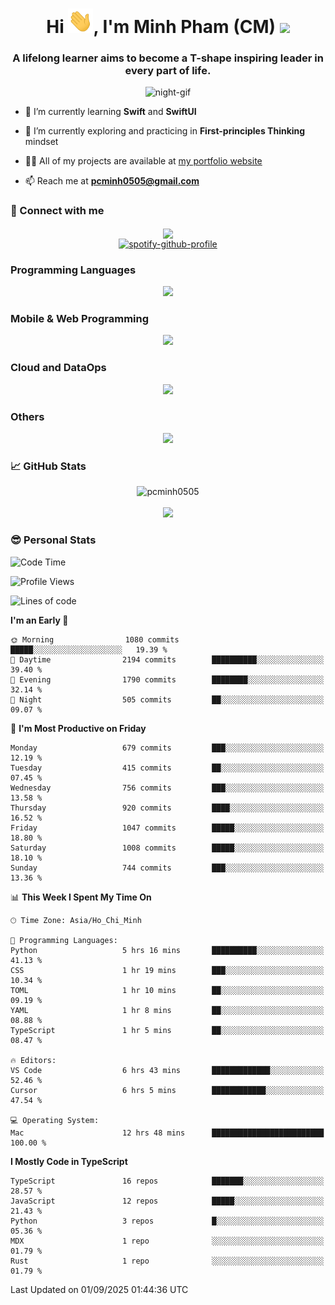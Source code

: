 <h1 align="center">Hi <img src="https://raw.githubusercontent.com/ABSphreak/ABSphreak/master/gifs/Hi.gif" width="40px" />, I'm Minh Pham (CM) <img src="https://media.giphy.com/media/1ynCEtlgMPAeNAqdnu/giphy.gif" width="20px" /> </h1>
<h3 align="center">A lifelong learner aims to become a T-shape inspiring leader in every part of life.</h3>

<p align="center">
  <img src="https://media.giphy.com/media/xUA7bdpLxQhsSQdyog/giphy.gif" alt="night-gif" height="200em"/>
</p>

- 🌱 I’m currently learning **Swift** and **SwiftUI**

- 🔭 I’m currently exploring and practicing in **First-principles Thinking** mindset

- 👨‍💻 All of my projects are available at [my portfolio website](https://pcminh0505.vercel.app/)

- 📫 Reach me at **pcminh0505@gmail.com**


<h3 align="left">🧬 Connect with me</h3>
<p align="center">
<a href="https://linkedin.com/in/pcminh0505" target="blank"><img align="center" src="https://img.shields.io/badge/linkedin-%230077B5.svg?style=for-the-badge&logo=linkedin&logoColor=white" /></a>
<br/>
<a href="https://spotify-github-profile.kittinanx.com/api/view?uid=217d5ndg2rakxarcnspwomj7q&redirect=true">
  <img height="350em" src="https://spotify-github-profile.kittinanx.com/api/view?uid=217d5ndg2rakxarcnspwomj7q&cover_image=true&theme=default&bar_color_cover=true" alt="spotify-github-profile" />
</a>
</p>

<h3 align="left">Programming Languages</h3>
<p align="center">
  <a href="https://skillicons.dev">
    <img src="https://skillicons.dev/icons?i=py,ts,go,rust,java,swift,dart,solidity,cpp" />
  </a>
</p>

<h3 align="left">Mobile & Web Programming</h3>
<p align="center">
  <a href="https://skillicons.dev">
    <img src="https://skillicons.dev/icons?i=react,nextjs,flutter,graphql,fastapi,nodejs,spring,postgres,mongodb" />
  </a>
</p>

<h3 align="left">Cloud and DataOps</h3>
<p align="center">
  <a href="https://skillicons.dev">
     <img src="https://skillicons.dev/icons?i=aws,firebase,gcp,supabase,vercel,docker,kafka,redis,cassandra" />
  </a>
</p>

<h3 align="left">Others</h3>
<p align="center">
  <a href="https://skillicons.dev">
    <img src="https://skillicons.dev/icons?i=apple,anaconda,vscode,figma,postman,notion,obsidian" />
  </a>
</p>

<h3 align="left">📈 GitHub Stats</h3>

<p align="center">
<img height="180em" src="https://github-readme-stats.vercel.app/api?username=pcminh0505&count_private=true&show_icons=true&include_all_commits=true&theme=ayu-mirage&show_icons=true&locale=en" alt="pcminh0505" />
<br/><br/>
<img src="https://github-profile-trophy.vercel.app/?username=pcminh0505&theme=onedark&rank=SECRET,SSS,SS,S,AAA,AA,A&column=3" />
</p>

<h3 align="left">😎 Personal Stats</h3>

<!--START_SECTION:waka-->
![Code Time](http://img.shields.io/badge/Code%20Time-1%2C987%20hrs%2026%20mins-blue)

![Profile Views](http://img.shields.io/badge/Profile%20Views-2-blue)

![Lines of code](https://img.shields.io/badge/From%20Hello%20World%20I%27ve%20Written-32.7%20million%20lines%20of%20code-blue)

**I'm an Early 🐤** 

```text
🌞 Morning                1080 commits        █████░░░░░░░░░░░░░░░░░░░░   19.39 % 
🌆 Daytime                2194 commits        ██████████░░░░░░░░░░░░░░░   39.40 % 
🌃 Evening                1790 commits        ████████░░░░░░░░░░░░░░░░░   32.14 % 
🌙 Night                  505 commits         ██░░░░░░░░░░░░░░░░░░░░░░░   09.07 % 
```
📅 **I'm Most Productive on Friday** 

```text
Monday                   679 commits         ███░░░░░░░░░░░░░░░░░░░░░░   12.19 % 
Tuesday                  415 commits         ██░░░░░░░░░░░░░░░░░░░░░░░   07.45 % 
Wednesday                756 commits         ███░░░░░░░░░░░░░░░░░░░░░░   13.58 % 
Thursday                 920 commits         ████░░░░░░░░░░░░░░░░░░░░░   16.52 % 
Friday                   1047 commits        █████░░░░░░░░░░░░░░░░░░░░   18.80 % 
Saturday                 1008 commits        █████░░░░░░░░░░░░░░░░░░░░   18.10 % 
Sunday                   744 commits         ███░░░░░░░░░░░░░░░░░░░░░░   13.36 % 
```


📊 **This Week I Spent My Time On** 

```text
🕑︎ Time Zone: Asia/Ho_Chi_Minh

💬 Programming Languages: 
Python                   5 hrs 16 mins       ██████████░░░░░░░░░░░░░░░   41.13 % 
CSS                      1 hr 19 mins        ███░░░░░░░░░░░░░░░░░░░░░░   10.34 % 
TOML                     1 hr 10 mins        ██░░░░░░░░░░░░░░░░░░░░░░░   09.19 % 
YAML                     1 hr 8 mins         ██░░░░░░░░░░░░░░░░░░░░░░░   08.88 % 
TypeScript               1 hr 5 mins         ██░░░░░░░░░░░░░░░░░░░░░░░   08.47 % 

🔥 Editors: 
VS Code                  6 hrs 43 mins       █████████████░░░░░░░░░░░░   52.46 % 
Cursor                   6 hrs 5 mins        ████████████░░░░░░░░░░░░░   47.54 % 

💻 Operating System: 
Mac                      12 hrs 48 mins      █████████████████████████   100.00 % 
```

**I Mostly Code in TypeScript** 

```text
TypeScript               16 repos            ███████░░░░░░░░░░░░░░░░░░   28.57 % 
JavaScript               12 repos            █████░░░░░░░░░░░░░░░░░░░░   21.43 % 
Python                   3 repos             █░░░░░░░░░░░░░░░░░░░░░░░░   05.36 % 
MDX                      1 repo              ░░░░░░░░░░░░░░░░░░░░░░░░░   01.79 % 
Rust                     1 repo              ░░░░░░░░░░░░░░░░░░░░░░░░░   01.79 % 
```




 Last Updated on 01/09/2025 01:44:36 UTC
<!--END_SECTION:waka-->

